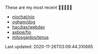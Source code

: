 These are my most recent 🌟🌟🌟🌟🌟

* [niochat/nio](https://github.com/niochat/nio)
* [ogham/dog](https://github.com/ogham/dog)
* [hacdias/webdav](https://github.com/hacdias/webdav)
* [axboe/fio](https://github.com/axboe/fio)
* [milosgajdos/tenus](https://github.com/milosgajdos/tenus)

Last updated: 2020-11-26T03:09:44.310665
